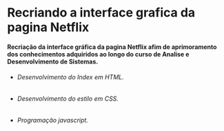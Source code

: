 # Recriando a interface grafica da pagina Netflix

#### Recriação da interface gráfica da pagina Netflix afim de aprimoramento dos conhecimentos adquiridos ao longo do curso de Analise e Desenvolvimento de Sistemas.

* ###### Desenvolvimento do Index em HTML.

* ###### Desenvolvimento do estilo em CSS.

* ###### Programação javascript.

  
